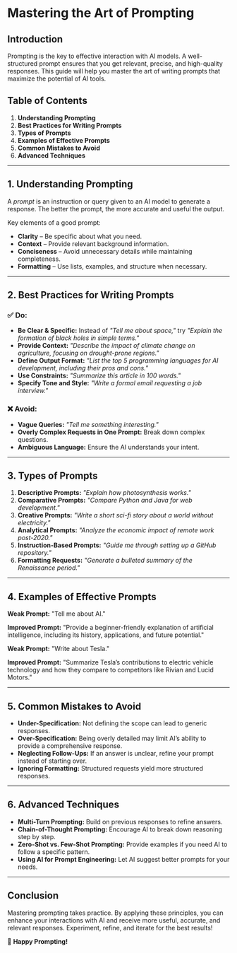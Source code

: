 # Mastering the Art of Prompting

## Introduction
Prompting is the key to effective interaction with AI models. A well-structured prompt ensures that you get relevant, precise, and high-quality responses. This guide will help you master the art of writing prompts that maximize the potential of AI tools.

## Table of Contents
1. **Understanding Prompting**
2. **Best Practices for Writing Prompts**
3. **Types of Prompts**
4. **Examples of Effective Prompts**
5. **Common Mistakes to Avoid**
6. **Advanced Techniques**

---

## 1. Understanding Prompting
A *prompt* is an instruction or query given to an AI model to generate a response. The better the prompt, the more accurate and useful the output.

Key elements of a good prompt:
- **Clarity** – Be specific about what you need.
- **Context** – Provide relevant background information.
- **Conciseness** – Avoid unnecessary details while maintaining completeness.
- **Formatting** – Use lists, examples, and structure when necessary.

---

## 2. Best Practices for Writing Prompts
### ✅ Do:
- **Be Clear & Specific:** Instead of *"Tell me about space,"* try *"Explain the formation of black holes in simple terms."*
- **Provide Context:** *"Describe the impact of climate change on agriculture, focusing on drought-prone regions."*
- **Define Output Format:** *"List the top 5 programming languages for AI development, including their pros and cons."*
- **Use Constraints:** *"Summarize this article in 100 words."*
- **Specify Tone and Style:** *"Write a formal email requesting a job interview."*

### ❌ Avoid:
- **Vague Queries:** *"Tell me something interesting."*
- **Overly Complex Requests in One Prompt:** Break down complex questions.
- **Ambiguous Language:** Ensure the AI understands your intent.

---

## 3. Types of Prompts
1. **Descriptive Prompts:** *"Explain how photosynthesis works."*
2. **Comparative Prompts:** *"Compare Python and Java for web development."*
3. **Creative Prompts:** *"Write a short sci-fi story about a world without electricity."*
4. **Analytical Prompts:** *"Analyze the economic impact of remote work post-2020."*
5. **Instruction-Based Prompts:** *"Guide me through setting up a GitHub repository."*
6. **Formatting Requests:** *"Generate a bulleted summary of the Renaissance period."*

---

## 4. Examples of Effective Prompts
**Weak Prompt:** "Tell me about AI."

**Improved Prompt:** "Provide a beginner-friendly explanation of artificial intelligence, including its history, applications, and future potential."

**Weak Prompt:** "Write about Tesla."

**Improved Prompt:** "Summarize Tesla’s contributions to electric vehicle technology and how they compare to competitors like Rivian and Lucid Motors."

---

## 5. Common Mistakes to Avoid
- **Under-Specification:** Not defining the scope can lead to generic responses.
- **Over-Specification:** Being overly detailed may limit AI’s ability to provide a comprehensive response.
- **Neglecting Follow-Ups:** If an answer is unclear, refine your prompt instead of starting over.
- **Ignoring Formatting:** Structured requests yield more structured responses.

---

## 6. Advanced Techniques
- **Multi-Turn Prompting:** Build on previous responses to refine answers.
- **Chain-of-Thought Prompting:** Encourage AI to break down reasoning step by step.
- **Zero-Shot vs. Few-Shot Prompting:** Provide examples if you need AI to follow a specific pattern.
- **Using AI for Prompt Engineering:** Let AI suggest better prompts for your needs.

---

## Conclusion
Mastering prompting takes practice. By applying these principles, you can enhance your interactions with AI and receive more useful, accurate, and relevant responses. Experiment, refine, and iterate for the best results!

🚀 **Happy Prompting!**
